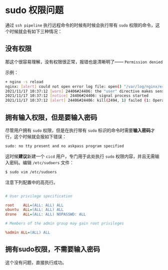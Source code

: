 # sudo 权限问题

通过 `ssh pipeline` 执行远程命令的时候有时候会执行带有 `sudo` 权限的命令，这个时候就会有如下三种情况：

## 没有权限

那这个很容易理解，没有权限很正常，报错也是清晰明了—— `Permission denied`

示例：

```bash
+ nginx -s reload
nginx: [alert] could not open error log file: open() "/var/log/nginx/error.log" failed (13: Permission denied)
2021/11/17 10:37:12 [warn] 24406#24406: the "user" directive makes sense only if the master process runs with super-user privileges, ignored in /etc/nginx/nginx.conf:1
2021/11/17 10:37:12 [notice] 24406#24406: signal process started
2021/11/17 10:37:12 [alert] 24406#24406: kill(2494, 1) failed (1: Operation not permitted)
```

## 拥有输入权限，但是要输入密码

尽管用户拥有 `sudo` 权限，但是在执行带有 `sudo` 标识的命令时需要**输入密码**才行，这个时候就会报如下错误：

```bash
sudo: no tty present and no askpass program specified
```

这时候**建议**新建一个 `cicd` 用户，专门用于此处执行 `sudo` 权限内容，并且无需输入密码。编辑 `/etc/sudoers` 文件：

```bash
$ sudo vim /etc/sudoers
```

注意下列配置中的高亮行。

```ini {6}

# User privilege specification

root	ALL=(ALL: ALL) ALL
ubuntu	ALL=(ALL: ALL) ALL
drone	ALL=(ALL: ALL) NOPASSWD: ALL

# Members of the admin group may gain root privileges

%admin ALL=(ALL) ALL
```

## 拥有sudo权限，不需要输入密码

这个没有问题，直接执行成功。
